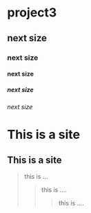 # project3
## next size
### next size
#### next size
##### next size
###### next size

This is a site
================

This is a site
-----------------

>this is ...
>>this is ....
>>>this is ....
